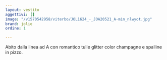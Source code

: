 ```yaml
---
layout: vestito
aggettivi: []
image: "/v1570542958/viterbo/JOL1624_-_JOA20521_A-min_nlwyot.jpg"
brand: jolie
ordine: 1

---
```

Abito dalla linea ad A con romantico tulle glitter color champagne e spalline in pizzo.